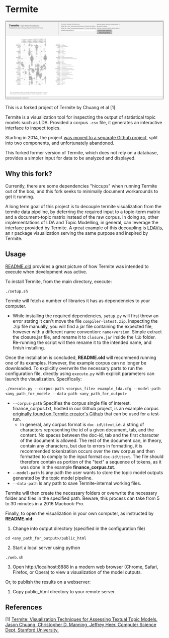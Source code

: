 # Termite

![termite_interface_not_loaded](doc/termite_interface.png)

This is a forked project of Termite by Chuang et al [1].

Termite is a visualization tool for inspecting the output of statistical topic models such as LDA. Provided a corpus `.csv` file, it generates an interactive interface to inspect topics.

Starting in 2014, the project [was moved to a separate Github project](https://github.com/uwdata/termite-data-server), split into two components, and unfortunately abandoned.

This forked former version of Termite, which does not rely on a database, provides a simpler input for data to be analyzed and displayed.

## Why this fork?

Currently, there are some dependencies "hiccups" when running Termite out of the box, and this fork seeks to minimally document workarounds to get it running.

A long term goal of this project is to decouple termite visualization from the termite data pipeline, by deferring the required input to a topic-term matrix and a document-topic matrix instead of the raw corpus. In doing so, other implementations of LDA and Topic Modelling, in general, can leverage the interface provided by Termite. A great example of this decoupling is [LDAVis](https://github.com/cpsievert/LDAvis), an r package visualization serving the same purpose and inspired by Termite.

## Usage

[README.old](https://github.com/sailuh/termite/blob/master/README.old) provides a great picture of how Termite was intended to execute when development was active.

To install Termite, from the main directory, execute:

```
./setup.sh
```

Termite will fetch a number of libraries it has as dependencies to your computer.

 * While installing the required dependencies, `setup.py`  will first throw an error stating it can't move the file `compiler-latest.zip`. Inspecting the .zip file manually, you will find a jar file containing the expected file, however with a different name convention: `name+version`. Simple extract the closure<version>.jar file, and rename it to `closure.jar` inside the `lib` folder. Re-running the script will then rename it to the intended name, and finish installing.

 Once the installation is concluded, **README.old** will recommend running one of its examples. However, the example corpus can no longer be downloaded. To explicitly overwrite the necessary parts to run the configuration file, directly using `execute.py` with explicit parameters can launch the visualization. Specifically:

```
./execute.py --corpus-path <corpus_file> example_lda.cfg --model-path <any_path_for_model> --data-path <any_path_for_output>
```


 * `--corpus-path` Specifies the corpus single file of interest. finance_corpus.txt, hosted in our Github project, is an example corpus [originally found on Termite creator's Github](https://github.com/YingHsuan/termite_data_server/blob/master/apps/mobile_payment_mallet/data/corpus.txt) that can be used for a test-run.
   * In general, any corpus format is `doc-id\ttext`,i.e. a string of characters representing the id of a given document, tab, and the content. No spaces between the doc-id, tab and the first character of the document is allowed. The rest of the document can, in theory, contain any characters, but due to errors in formatting, it is recommended tokenization occurs over the raw corpus and then formatted to comply to the input format `doc-id\ttext`. The file should therefore contain as portion of the "text" a sequence of tokens, as it was done in the example **finance_corpus.txt**.
 * `--model-path` Is any path the user wants to store the topic model outputs generated by the topic model pipeline.
 * `--data-path` Is any path to save Termite-internal working files.

Termite will then create the necessary folders or overwrite the necessary folder and files in the specified path. Beware, this process can take from 5 to 30 minutes in a 2016 Macbook-Pro.

Finally, to open the visualization in your own computer, as instructed by **README.old**:

 1. Change into output directory (specified in the configuration file)

```
cd <any_path_for_output>/public_html
```

 2. Start a local server using python

```
./web.sh
```

 3. Open http://localhost:8888 in a modern web browser (Chrome, Safari, Firefox, or Opera)
      to view a visualization of the model outputs.

Or, to publish the results on a webserver:
 1. Copy public_html directory to your remote server.

## References

  [1] [Termite: Visualization Techniques for Assessing Textual Topic Models. Jason Chuang, Christopher D. Manning, Jeffrey Heer. Computer Science Dept, Stanford University.](http://vis.stanford.edu/papers/termite)
